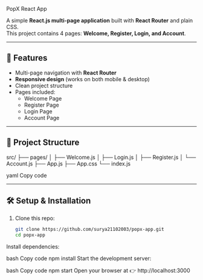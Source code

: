  PopX React App

A simple **React.js multi-page application** built with **React Router** and plain CSS.  
This project contains 4 pages: **Welcome, Register, Login, and Account**.

---

## 🚀 Features
- Multi-page navigation with **React Router**
- **Responsive design** (works on both mobile & desktop)
- Clean project structure
- Pages included:
  - Welcome Page
  - Register Page
  - Login Page
  - Account Page

---

## 📂 Project Structure
src/
├── pages/
│ ├── Welcome.js
│ ├── Login.js
│ ├── Register.js
│ └── Account.js
├── App.js
├── App.css
└── index.js

yaml
Copy code

---

## 🛠️ Setup & Installation

1. Clone this repo:
   ```bash
   git clone https://github.com/surya21102003/popx-app.git
   cd popx-app
Install dependencies:

bash
Copy code
npm install
Start the development server:

bash
Copy code
npm start
Open your browser at 👉 http://localhost:3000

